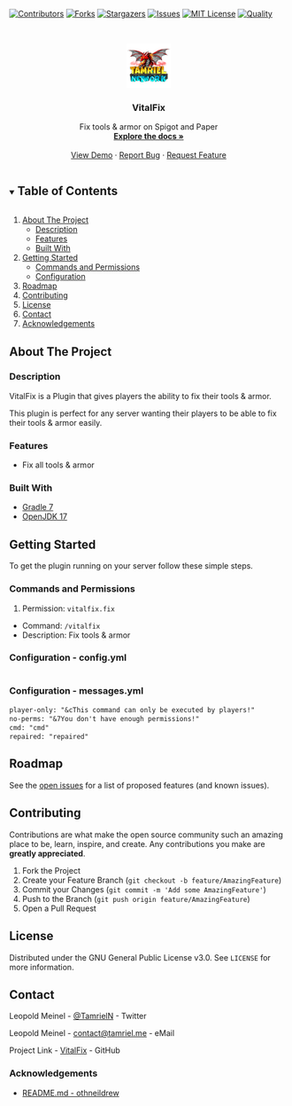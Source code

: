 <!-- PROJECT SHIELDS -->
[![Contributors][contributors-shield]][contributors-url]
[![Forks][forks-shield]][forks-url]
[![Stargazers][stars-shield]][stars-url]
[![Issues][issues-shield]][issues-url]
[![MIT License][license-shield]][license-url]
[![Quality][quality-shield]][quality-url]

<!-- PROJECT LOGO -->
<!--suppress ALL -->
<br />
<p align="center">
  <a href="https://github.com/TamrielNetwork/VitalFix">
    <img src="images/logo.png" alt="Logo" width="80" height="80">
  </a>

<h3 align="center">VitalFix</h3>

  <p align="center">
    Fix tools & armor on Spigot and Paper
    <br />
    <a href="https://github.com/TamrielNetwork/VitalFix"><strong>Explore the docs »</strong></a>
    <br />
    <br />
    <a href="https://github.com/TamrielNetwork/VitalFix">View Demo</a>
    ·
    <a href="https://github.com/TamrielNetwork/VitalFix/issues">Report Bug</a>
    ·
    <a href="https://github.com/TamrielNetwork/VitalFix/issues">Request Feature</a>
  </p>

<!-- TABLE OF CONTENTS -->
<details open="open">
  <summary><h2 style="display: inline-block">Table of Contents</h2></summary>
  <ol>
    <li>
      <a href="#about-the-project">About The Project</a>
      <ul>
        <li><a href="#description">Description</a></li>
        <li><a href="#features">Features</a></li>
        <li><a href="#built-with">Built With</a></li>
      </ul>
    </li>
    <li>
      <a href="#getting-started">Getting Started</a>
      <ul>
        <li><a href="#commands-and-permissions">Commands and Permissions</a></li>
        <li><a href="#configuration">Configuration</a></li>
      </ul>
    </li>
    <li><a href="#roadmap">Roadmap</a></li>
    <li><a href="#contributing">Contributing</a></li>
    <li><a href="#license">License</a></li>
    <li><a href="#contact">Contact</a></li>
    <li><a href="#acknowledgements">Acknowledgements</a></li>
  </ol>
</details>

<!-- ABOUT THE PROJECT -->

## About The Project

### Description

VitalFix is a Plugin that gives players the ability to fix their tools & armor.

This plugin is perfect for any server wanting their players to be able to fix their tools & armor easily.

### Features

* Fix all tools & armor

### Built With

* [Gradle 7](https://docs.gradle.org/7.4/release-notes.html)
* [OpenJDK 17](https://openjdk.java.net/projects/jdk/17/)

<!-- GETTING STARTED -->

## Getting Started

To get the plugin running on your server follow these simple steps.

### Commands and Permissions

1. Permission: `vitalfix.fix`

* Command: `/vitalfix`
* Description: Fix tools & armor

### Configuration - config.yml

```
```

### Configuration - messages.yml

```
player-only: "&cThis command can only be executed by players!"
no-perms: "&7You don't have enough permissions!"
cmd: "cmd"
repaired: "repaired"
```

<!-- ROADMAP -->

## Roadmap

See the [open issues](https://github.com/TamrielNetwork/VitalFix/issues) for a list of proposed features (and known
issues).

<!-- CONTRIBUTING -->

## Contributing

Contributions are what make the open source community such an amazing place to be, learn, inspire, and create. Any
contributions you make are **greatly appreciated**.

1. Fork the Project
2. Create your Feature Branch (`git checkout -b feature/AmazingFeature`)
3. Commit your Changes (`git commit -m 'Add some AmazingFeature'`)
4. Push to the Branch (`git push origin feature/AmazingFeature`)
5. Open a Pull Request

<!-- LICENSE -->

## License

Distributed under the GNU General Public License v3.0. See `LICENSE` for more information.

<!-- CONTACT -->

## Contact

Leopold Meinel - [@TamrielN](https://twitter.com/TamrielN) - Twitter

Leopold Meinel - [contact@tamriel.me](mailto:contact@tamriel.me) - eMail

Project Link - [VitalFix](https://github.com/TamrielNetwork/VitalFix) - GitHub

<!-- ACKNOWLEDGEMENTS -->

### Acknowledgements

* [README.md - othneildrew](https://github.com/othneildrew/Best-README-Template)

<!-- MARKDOWN LINKS & IMAGES -->

[contributors-shield]: https://img.shields.io/github/contributors-anon/TamrielNetwork/VitalFix?style=for-the-badge

[contributors-url]: https://github.com/TamrielNetwork/VitalFix/graphs/contributors

[forks-shield]: https://img.shields.io/github/forks/TamrielNetwork/VitalFix?label=Forks&style=for-the-badge

[forks-url]: https://github.com/TamrielNetwork/VitalFix/network/members

[stars-shield]: https://img.shields.io/github/stars/TamrielNetwork/VitalFix?style=for-the-badge

[stars-url]: https://github.com/TamrielNetwork/VitalFix/stargazers

[issues-shield]: https://img.shields.io/github/issues/TamrielNetwork/VitalFix?style=for-the-badge

[issues-url]: https://github.com/TamrielNetwork/VitalFix/issues

[license-shield]: https://img.shields.io/github/license/TamrielNetwork/VitalFix?style=for-the-badge

[license-url]: https://github.com/TamrielNetwork/VitalFix/blob/main/LICENSE

[quality-shield]: https://img.shields.io/codefactor/grade/github/TamrielNetwork/VitalFix?style=for-the-badge

[quality-url]: https://www.codefactor.io/repository/github/TamrielNetwork/VitalFix
